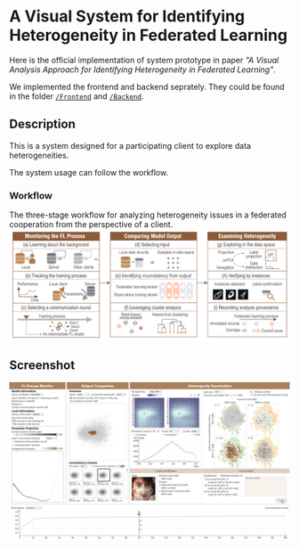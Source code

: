 # A Visual System for Identifying Heterogeneity in Federated Learning

Here is the official implementation of system prototype in paper *"A Visual Analysis Approach for Identifying Heterogeneity in Federated Learning"*.

We implemented the frontend and backend seprately. They could be found in the folder [`/Frontend`](Frontend/) and [`/Backend`](./Backend/).


## Description
This is a system designed for a participating client to explore data heterogeneities. 

The system usage can follow the workflow. 

### Workflow
The three-stage workflow for analyzing heterogeneity issues in a federated cooperation from the perspective of a client.
![workflow](./workflow.png)


## Screenshot

![screenshot1](./screenshot1.png)
